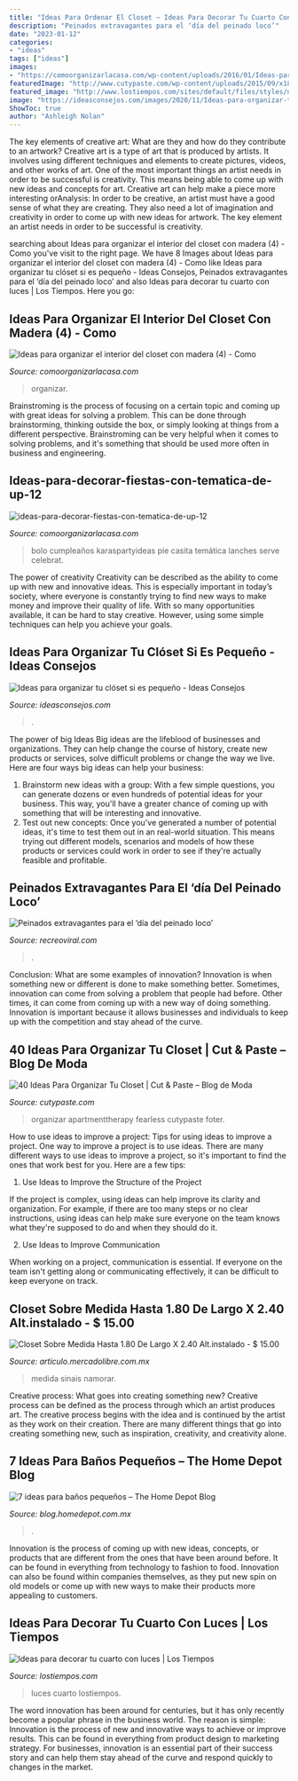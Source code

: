 ```yaml
---
title: "Ideas Para Ordenar El Closet ~ Ideas Para Decorar Tu Cuarto Con Luces"
description: "Peinados extravagantes para el ‘día del peinado loco’"
date: "2023-01-12"
categories:
- "ideas"
tags: ["ideas"]
images:
- "https://comoorganizarlacasa.com/wp-content/uploads/2016/01/Ideas-para-decorar-fiestas-con-tematica-de-UP-12.jpg"
featuredImage: "http://www.cutypaste.com/wp-content/uploads/2015/09/x18945.jpg"
featured_image: "http://www.lostiempos.com/sites/default/files/styles/noticia_detalle/public/media_imagen/2016/7/8/termometro1.jpg?itok=fF9fkguF"
image: "https://ideasconsejos.com/images/2020/11/Ideas-para-organizar-tu-closet-si-es-pequeno-4.jpg"
ShowToc: true
author: "Ashleigh Nolan"
---
```



The key elements of creative art: What are they and how do they contribute to an artwork?
Creative art is a type of art that is produced by artists. It involves using different techniques and elements to create pictures, videos, and other works of art. One of the most important things an artist needs in order to be successful is creativity. This means being able to come up with new ideas and concepts for art. Creative art can help make a piece more interesting orAnalysis: In order to be creative, an artist must have a good sense of what they are creating. They also need a lot of imagination and creativity in order to come up with new ideas for artwork. The key element an artist needs in order to be successful is creativity.

	

		
searching about Ideas para organizar el interior del closet con madera (4) - Como you've visit to the right page. We have 8 Images about Ideas para organizar el interior del closet con madera (4) - Como like Ideas para organizar tu clóset si es pequeño - Ideas Consejos, Peinados extravagantes para el ‘día del peinado loco’ and also Ideas para decorar tu cuarto con luces | Los Tiempos. Here you go:
		
    
## Ideas Para Organizar El Interior Del Closet Con Madera (4) - Como

<img loading=lazy src="https://comoorganizarlacasa.com/wp-content/uploads/2016/04/Ideas-para-organizar-el-interior-del-closet-con-madera-4.jpg" onerror="this.onerror=null;this.src='https://tse4.mm.bing.net/th?id=OIP.4CWi1K5GemYIC05CHfJQyQHaJ3&amp;pid=15.1';" alt="Ideas para organizar el interior del closet con madera (4) - Como">

_Source: comoorganizarlacasa.com_

>organizar. 

	

Brainstroming is the process of focusing on a certain topic and coming up with great ideas for solving a problem. This can be done through brainstorming, thinking outside the box, or simply looking at things from a different perspective. Brainstroming can be very helpful when it comes to solving problems, and it's something that should be used more often in business and engineering.

    
## Ideas-para-decorar-fiestas-con-tematica-de-up-12

<img loading=lazy src="https://comoorganizarlacasa.com/wp-content/uploads/2016/01/Ideas-para-decorar-fiestas-con-tematica-de-UP-12.jpg" onerror="this.onerror=null;this.src='https://tse2.mm.bing.net/th?id=OIP.oh5yRA0vS97cwR-Hwd80RwHaLH&amp;pid=15.1';" alt="ideas-para-decorar-fiestas-con-tematica-de-up-12">

_Source: comoorganizarlacasa.com_

>bolo cumpleaños karaspartyideas pie casita temática lanches serve celebrat. 

	

The power of creativity
Creativity can be described as the ability to come up with new and innovative ideas. This is especially important in today’s society, where everyone is constantly trying to find new ways to make money and improve their quality of life. With so many opportunities available, it can be hard to stay creative. However, using some simple techniques can help you achieve your goals.

    
## Ideas Para Organizar Tu Clóset Si Es Pequeño - Ideas Consejos

<img loading=lazy src="https://ideasconsejos.com/images/2020/11/Ideas-para-organizar-tu-closet-si-es-pequeno-4.jpg" onerror="this.onerror=null;this.src='https://tse3.mm.bing.net/th?id=OIP.iiZtKfRjdTcxSvng16Iz3wHaLI&amp;pid=15.1';" alt="Ideas para organizar tu clóset si es pequeño - Ideas Consejos">

_Source: ideasconsejos.com_

>. 

	

The power of big Ideas
Big ideas are the lifeblood of businesses and organizations. They can help change the course of history, create new products or services, solve difficult problems or change the way we live.
Here are four ways big ideas can help your business: 
1. Brainstorm new ideas with a group: With a few simple questions, you can generate dozens or even hundreds of potential ideas for your business. This way, you'll have a greater chance of coming up with something that will be interesting and innovative.
2. Test out new concepts: Once you've generated a number of potential ideas, it's time to test them out in an real-world situation. This means trying out different models, scenarios and models of how these products or services could work in order to see if they're actually feasible and profitable. 

    
## Peinados Extravagantes Para El ‘día Del Peinado Loco’

<img loading=lazy src="https://www.recreoviral.com/wp-content/uploads/2016/03/Los-peinados-más-extravagantes-del-día-del-peinado-loco-4.jpg" onerror="this.onerror=null;this.src='https://tse1.mm.bing.net/th?id=OIP.n1VtHi4WYVND_2p0CGuTLwHaHa&amp;pid=15.1';" alt="Peinados extravagantes para el ‘día del peinado loco’">

_Source: recreoviral.com_

>. 

	

Conclusion: What are some examples of innovation?
Innovation is when something new or different is done to make something better. Sometimes, innovation can come from solving a problem that people had before. Other times, it can come from coming up with a new way of doing something. Innovation is important because it allows businesses and individuals to keep up with the competition and stay ahead of the curve.

    
## 40 Ideas Para Organizar Tu Closet | Cut &amp; Paste – Blog De Moda

<img loading=lazy src="http://www.cutypaste.com/wp-content/uploads/2015/09/x18945.jpg" onerror="this.onerror=null;this.src='https://tse4.mm.bing.net/th?id=OIP.3uPiwdi6NG2z30Icckxa2wHaLf&amp;pid=15.1';" alt="40 Ideas Para Organizar Tu Closet | Cut &amp; Paste – Blog de Moda">

_Source: cutypaste.com_

>organizar apartmenttherapy fearless cutypaste foter. 

	

How to use ideas to improve a project: Tips for using ideas to improve a project.
One way to improve a project is to use ideas. There are many different ways to use ideas to improve a project, so it's important to find the ones that work best for you. Here are a few tips:
1. Use Ideas to Improve the Structure of the Project

If the project is complex, using ideas can help improve its clarity and organization. For example, if there are too many steps or no clear instructions, using ideas can help make sure everyone on the team knows what they're supposed to do and when they should do it.

2. Use Ideas to Improve Communication

When working on a project, communication is essential. If everyone on the team isn't getting along or communicating effectively, it can be difficult to keep everyone on track.

    
## Closet Sobre Medida Hasta 1.80 De Largo X 2.40 Alt.instalado - $ 15.00

<img loading=lazy src="https://http2.mlstatic.com/closet-sobre-medida-hasta-180-de-largo-x-240-altinstalado-D_NQ_NP_945721-MLM20837713296_072016-O.jpg" onerror="this.onerror=null;this.src='https://tse2.mm.bing.net/th?id=OIP.U4jhzEz3H-0mOu1Gx__7PgAAAA&amp;pid=15.1';" alt="Closet Sobre Medida Hasta 1.80 De Largo X 2.40 Alt.instalado - $ 15.00">

_Source: articulo.mercadolibre.com.mx_

>medida sinais namorar. 

	

Creative process: What goes into creating something new?
Creative process can be defined as the process through which an artist produces art. The creative process begins with the idea and is continued by the artist as they work on their creation. There are many different things that go into creating something new, such as inspiration, creativity, and creativity alone.

    
## 7 Ideas Para Baños Pequeños – The Home Depot Blog

<img loading=lazy src="http://blog.homedepot.com.mx/wp-content/uploads/2017/08/Captura-de-pantalla-2018-01-17-a-las-1.22.09-p.m..png" onerror="this.onerror=null;this.src='https://tse3.mm.bing.net/th?id=OIP.606UXacMIs4kgaZEvRPx5AHaK9&amp;pid=15.1';" alt="7 ideas para baños pequeños – The Home Depot Blog">

_Source: blog.homedepot.com.mx_

>. 

	

Innovation is the process of coming up with new ideas, concepts, or products that are different from the ones that have been around before. It can be found in everything from technology to fashion to food. Innovation can also be found within companies themselves, as they put new spin on old models or come up with new ways to make their products more appealing to customers.

    
## Ideas Para Decorar Tu Cuarto Con Luces | Los Tiempos

<img loading=lazy src="http://www.lostiempos.com/sites/default/files/styles/noticia_detalle/public/media_imagen/2016/7/8/termometro1.jpg?itok=fF9fkguF" onerror="this.onerror=null;this.src='https://tse4.mm.bing.net/th?id=OIP.CeODOMCUHmwEj8QSyBuaKAHaEI&amp;pid=15.1';" alt="Ideas para decorar tu cuarto con luces | Los Tiempos">

_Source: lostiempos.com_

>luces cuarto lostiempos. 

	

The word innovation has been around for centuries, but it has only recently become a popular phrase in the business world. The reason is simple: Innovation is the process of new and innovative ways to achieve or improve results. This can be found in everything from product design to marketing strategy. For businesses, innovation is an essential part of their success story and can help them stay ahead of the curve and respond quickly to changes in the market.

